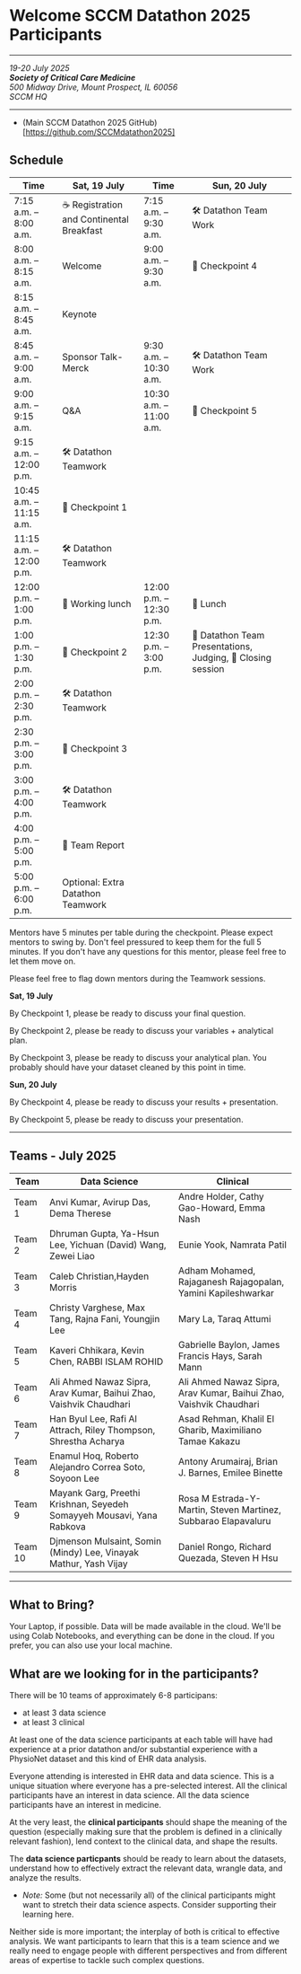 
# Welcome SCCM Datathon 2025 Participants

---


*19-20 July 2025* <br/>
***Society of Critical Care Medicine*** <br>
*500 Midway Drive, Mount Prospect, IL 60056* <br/>
*SCCM HQ* <br/>

---

- (Main SCCM Datathon 2025 GitHub)[https://github.com/SCCMdatathon2025]


## Schedule


| **Time** | Sat, 19 July | Time | Sun, 20 July  |
|-------|------------------|--- |--|
|7:15 a.m. – 8:00 a.m.| ☕ Registration and Continental Breakfast| 7:15 a.m. – 9:30 a.m.| 🛠️ Datathon Team Work |
|8:00 a.m. – 8:15 a.m.	| Welcome |  9:00 a.m. – 9:30 a.m. | 🚩 Checkpoint 4
|8:15 a.m. – 8:45 a.m. | Keynote | |
| 8:45 a.m. – 9:00 a.m.	| Sponsor Talk- Merck| 9:30 a.m. – 10:30 a.m.| 🛠️ Datathon Team Work |
| 9:00 a.m. – 9:15 a.m.	| Q&A | 10:30 a.m. – 11:00 a.m. | 🚩 Checkpoint 5
| 9:15 a.m. – 12:00 p.m.	| 🛠️ Datathon Teamwork | | |
| 10:45 a.m. – 11:15 a.m.  | 🚩 Checkpoint 1 | | |
| 11:15 a.m. – 12:00 p.m. | 🛠️ Datathon Teamwork | | |
| 12:00 p.m. – 1:00 p.m.| 🍕 Working lunch |  12:00 p.m. – 12:30 p.m. | 🍕 Lunch |
| 1:00 p.m. – 1:30 p.m.	| 🚩 Checkpoint 2  | 12:30 p.m. – 3:00 p.m. | 🎤 Datathon Team Presentations,  Judging, 👋 Closing session|
| 2:00 p.m. – 2:30 p.m.| 🛠️ Datathon Teamwork |  | |
| 2:30 p.m. – 3:00 p.m. | 🚩 Checkpoint 3| | |
| 3:00 p.m. – 4:00 p.m.| 🛠️ Datathon Teamwork  | |
| 4:00 p.m. – 5:00 p.m. | 📝 Team Report | |
| 5:00 p.m. – 6:00 p.m. |  Optional: Extra Datathon Teamwork | |


Mentors have 5 minutes per table during the checkpoint. Please expect mentors to swing by. Don't feel pressured to keep them for the full 5 minutes. If you don't have any questions for this mentor, please feel free to let them move on.

Please feel free to flag down mentors during the Teamwork sessions.

**Sat, 19 July**

By Checkpoint 1, please be ready to discuss your final question.

By Checkpoint 2, please be ready to discuss your variables + analytical plan.

By Checkpoint 3, please be ready to discuss your analytical plan. You probably should have your dataset cleaned by this point in time.


**Sun, 20 July**

By Checkpoint 4, please be ready to discuss your results + presentation.

By Checkpoint 5, please be ready to discuss your presentation.



---
## Teams - July 2025

| Team | Data Science | Clinical |
| --- | --- | --- |
 | Team 1 |  Anvi Kumar, Avirup Das, Dema Therese |  Andre Holder, Cathy Gao-Howard, Emma Nash|
 | Team 2 |  Dhruman Gupta, Ya-Hsun Lee, Yichuan (David) Wang, Zewei Liao|  Eunie Yook, Namrata Patil |
 | Team 3 |  Caleb Christian,Hayden Morris |  Adham Mohamed, Rajaganesh Rajagopalan, Yamini Kapileshwarkar |
 | Team 4 |  Christy Varghese, Max Tang, Rajna Fani, Youngjin Lee |  Mary La, Taraq Attumi  |
 | Team 5 |  Kaveri Chhikara, Kevin Chen, RABBI ISLAM ROHID |  Gabrielle Baylon, James Francis Hays, Sarah Mann |
 | Team 6 |  Ali Ahmed Nawaz Sipra, Arav Kumar, Baihui Zhao, Vaishvik Chaudhari |  Ali Ahmed Nawaz Sipra, Arav Kumar, Baihui Zhao, Vaishvik Chaudhari |
 | Team 7 |  Han Byul Lee, Rafi Al Attrach, Riley Thompson, Shrestha Acharya | Asad Rehman, Khalil El Gharib, Maximiliano Tamae Kakazu  |
 | Team 8 |  Enamul Hoq, Roberto Alejandro Correa Soto, Soyoon Lee | Antony Arumairaj, Brian J. Barnes, Emilee Binette  |
 | Team 9 |  Mayank Garg, Preethi Krishnan, Seyedeh Somayyeh Mousavi, Yana Rabkova |  Rosa M Estrada-Y-Martin, Steven Martinez, Subbarao Elapavaluru |
 | Team 10 | Djmenson Mulsaint, Somin (Mindy) Lee, Vinayak Mathur, Yash Vijay | Daniel Rongo, Richard Quezada, Steven H Hsu  |

---

## What to Bring?
Your Laptop, if possible. Data will be made available in the cloud. We'll be using Colab Notebooks, and everything can be done in the cloud. If you prefer, you can also use your local machine.

## What are we looking for in the participants?
There will be 10 teams of approximately 6-8 participans:
- at least 3 data science
- at least 3 clinical

At least one of the data science participants at each table will have had experience at a prior datathon and/or substantial experience with a PhysioNet dataset and this kind of EHR data analysis. <br>

Everyone attending is interested in EHR data and data science. This is a unique situation where everyone has a pre-selected interest. All the clinical participants have an interest in data science. All the data science participants have an interest in medicine. <br>

At the very least, the **clinical participants** should shape the meaning of the question (especially making sure that the problem is defined in a clinically relevant fashion), lend context to the clinical data, and shape the results. <br>

The **data science particpants** should be ready to learn about the datasets, understand how to effectively extract the relevant data, wrangle data, and analyze the results. <br>
- _Note:_ Some (but not necessarily all) of the clinical participants might want to stretch their data science aspects. Consider supporting their learning here. <br>

Neither side is more important; the interplay of both is critical to effective analysis. We want participants to learn that this is a team science and we really need to engage people with different perspectives and from different areas of expertise to tackle such complex questions.
